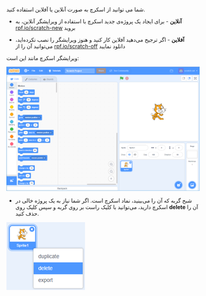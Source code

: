 شما می توانید از اسکرچ به صورت آنلاین یا آفلاین استفاده کنید.

+ **آنلاین** - برای ایجاد یک پروژه‌ی جدید اسکرچ با استفاده از ویرایشگر آنلاین، به <a href="http://rpf.io/scratch-new" target="_blank">rpf.io/scratch-new</a> بروید

+ **آفلاین** - اگر ترجیح می‌دهید آفلاین کار کنید و هنوز ویرایشگر را نصب نکرده‌اید، می‌توانید آن را از <a href="http://rpf.io/scratch-off" target="_blank">rpf.io/scratch-off</a> دانلود نمایید

ویرایشگر اسکرچ مانند این است:

![عکس صفحه](images/scratch-editor.png)

+ شبح گربه که آن را می‌بینید، نماد اسکرچ است. اگر شما نیاز به یک پروژه خالی در اسکرچ دارید، می‌توانید با کلیک راست بر روی گربه و سپس کلیک روی **delete** آن را حذف کنید.

![عکس صفحه](images/delete.png)